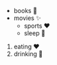 * books :tada:
* movies :sparkles:
  * sports :heart:
  * sleep :palm_tree:
 1. eating :heart:
  1. drinking :tada:
